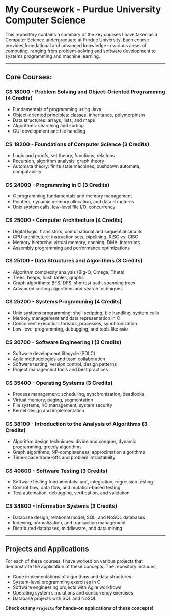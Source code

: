 # **My Coursework - Purdue University Computer Science**

This repository contains a summary of the key courses I have taken as a Computer Science undergraduate at Purdue University. Each course provides foundational and advanced knowledge in various areas of computing, ranging from problem-solving and software development to systems programming and machine learning.

---

## **Core Courses:**

### **CS 18000 - Problem Solving and Object-Oriented Programming** (4 Credits)
- Fundamentals of programming using Java
- Object-oriented principles: classes, inheritance, polymorphism
- Data structures: arrays, lists, and maps
- Algorithms: searching and sorting
- GUI development and file handling

### **CS 18200 - Foundations of Computer Science** (3 Credits)
- Logic and proofs, set theory, functions, relations
- Recursion, algorithm analysis, graph theory
- Automata theory: finite state machines, pushdown automata, computability

### **CS 24000 - Programming in C** (3 Credits)
- C programming fundamentals and memory management
- Pointers, dynamic memory allocation, and data structures
- Unix system calls, low-level file I/O, concurrency

### **CS 25000 - Computer Architecture** (4 Credits)
- Digital logic, transistors, combinational and sequential circuits
- CPU architecture: instruction sets, pipelining, RISC vs. CISC
- Memory hierarchy: virtual memory, caching, DMA, interrupts
- Assembly programming and performance optimizations

### **CS 25100 - Data Structures and Algorithms** (3 Credits)
- Algorithm complexity analysis (Big-O, Omega, Theta)
- Trees, heaps, hash tables, graphs
- Graph algorithms: BFS, DFS, shortest path, spanning trees
- Advanced sorting algorithms and search techniques

### **CS 25200 - Systems Programming** (4 Credits)
- Unix systems programming: shell scripting, file handling, system calls
- Memory management and data representation in C
- Concurrent execution: threads, processes, synchronization
- Low-level programming, debugging, and tools like `make`

### **CS 30700 - Software Engineering I** (3 Credits)
- Software development lifecycle (SDLC)
- Agile methodologies and team collaboration
- Software testing, version control, design patterns
- Project management tools and best practices

### **CS 35400 - Operating Systems** (3 Credits)
- Process management: scheduling, synchronization, deadlocks
- Virtual memory, paging, segmentation
- File systems, I/O management, system security
- Kernel design and implementation

### **CS 38100 - Introduction to the Analysis of Algorithms** (3 Credits)
- Algorithm design techniques: divide and conquer, dynamic programming, greedy algorithms
- Graph algorithms, NP-completeness, approximation algorithms
- Time-space trade-offs and problem intractability

### **CS 40800 - Software Testing** (3 Credits)
- Software testing fundamentals: unit, integration, regression testing
- Control flow, data flow, and mutation-based testing
- Test automation, debugging, verification, and validation

### **CS 34800 - Information Systems** (3 Credits)
- Database design, relational model, SQL, and NoSQL databases
- Indexing, normalization, and transaction management
- Distributed databases, middleware, and data mining

---

## **Projects and Applications**
For each of these courses, I have worked on various projects that demonstrate the application of these concepts. The repository includes:
- Code implementations of algorithms and data structures
- System-level programming exercises in C
- Software engineering projects with Agile workflows
- Operating system simulations and concurrency exercises
- Database projects with SQL and NoSQL

**Check out my `Projects` for hands-on applications of these concepts!**
